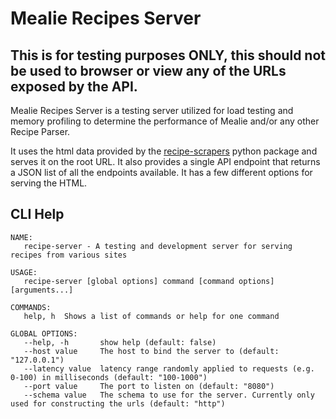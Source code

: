 # Mealie Recipes Server

## This is for testing purposes ONLY, this should not be used to browser or view any of the URLs exposed by the API.

Mealie Recipes Server is a testing server utilized for load testing and memory profiling to determine the performance of Mealie and/or any other Recipe Parser.

It uses the html data provided by the [recipe-scrapers](https://github.com/hhursev/recipe-scrapers) python package and serves it on the root URL. It also provides a single API endpoint that returns a JSON list of all the endpoints available. It has a few different options for serving the HTML.

## CLI Help

```shell
NAME:
   recipe-server - A testing and development server for serving recipes from various sites

USAGE:
   recipe-server [global options] command [command options] [arguments...]

COMMANDS:
   help, h  Shows a list of commands or help for one command

GLOBAL OPTIONS:
   --help, -h       show help (default: false)
   --host value     The host to bind the server to (default: "127.0.0.1")
   --latency value  latency range randomly applied to requests (e.g. 0-100) in milliseconds (default: "100-1000")
   --port value     The port to listen on (default: "8080")
   --schema value   The schema to use for the server. Currently only used for constructing the urls (default: "http")
```

